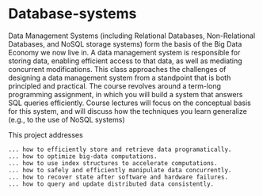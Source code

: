# Database-systems

Data Management Systems (including Relational Databases, Non-Relational Databases, and NoSQL storage systems) form the basis of the Big Data Economy we now live in. 
A data management system is responsible for storing data, enabling efficient access to that data, as well as mediating concurrent modifications. 
This class approaches the challenges of designing a data management system from a standpoint that is both principled and practical.  The course revolves around a term-long programming assignment, in which you will build a system that answers SQL queries efficiently.  Course lectures will focus on the conceptual basis for this system, and will discuss how the techniques you learn generalize (e.g., to the use of NoSQL systems)

This project addresses

    ... how to efficiently store and retrieve data programatically.
    ... how to optimize big-data computations.
    ... how to use index structures to accelerate computations.
    ... how to safely and efficiently manipulate data concurrently.
    ... how to recover state after software and hardware failures.
    ... how to query and update distributed data consistently.
